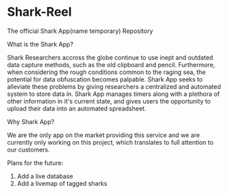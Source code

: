 # Shark-Reel
The official Shark App(name temporary) Repository

What is the Shark App?

Shark Researchers accross the globe continue to use inept and outdated data capture methods, such as the old clipboard and pencil. Furthermore, when considering the rough conditions common to the raging sea, the potential for data obfuscation becomes palpable. Shark App seeks to alleviate these problems by giving researchers a centralized and automated system to store data in. Shark App manages timers along with a plethora of other information in it's current state, and gives users the opportunity to upload their data into an automated spreadsheet.

Why Shark App?

We are the only app on the market providing this service and we are currently only working on this project, which translates to full attention to our customers.

Plans for the future:

1. Add a live database
2. Add a livemap of tagged sharks
